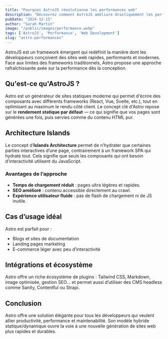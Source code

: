 ```yaml
---
title: "Pourquoi AstroJS révolutionne les performances web"
description: "Découvrez comment AstroJS améliore drastiquement les performances de vos sites web grâce à son architecture Islands et sa génération statique."
pubDate: "2024-12-15"
author: "Sarah Martin"
image: "/public/images/performance.webp"
tags: ['AstroJS', 'Performance', 'Web Development']
slug: "astro-performances"
---
```



AstroJS est un framework émergent qui redéfinit la manière dont les développeurs conçoivent des sites web rapides, performants et modernes. Face aux limites des frameworks traditionnels, Astro propose une approche rafraîchissante axée sur la performance dès la conception.

## Qu'est-ce qu'AstroJS ?

Astro est un générateur de sites statiques moderne qui permet d'écrire des composants avec différents frameworks (React, Vue, Svelte, etc.), tout en optimisant au maximum le rendu côté client. Le concept clé d'Astro repose sur le **rendement statique par défaut** — ce qui signifie que vos pages sont générées une fois, puis servies comme du contenu HTML pur.

## Architecture Islands

Le concept d’**Islands Architecture** permet de n’hydrater que certaines parties interactives d’une page, contrairement à un framework SPA qui hydrate tout. Cela signifie que seuls les composants qui ont besoin d’interactivité utilisent du JavaScript.

### Avantages de l’approche

- **Temps de chargement réduit** : pages ultra légères et rapides.
- **SEO amélioré** : contenu accessible directement au crawl.
- **Expérience utilisateur fluide** : pas de flash de chargement ni de JS inutile.

## Cas d’usage idéal

Astro est parfait pour :
- Blogs et sites de documentation
- Landing pages marketing
- E-commerce léger avec peu d’interactivité

## Intégrations et écosystème

Astro offre un riche écosystème de plugins : Tailwind CSS, Markdown, image optimisée, gestion SEO… et permet aussi d’utiliser des CMS headless comme Sanity, Contentful ou Strapi.

## Conclusion

Astro offre une solution élégante pour tous les développeurs qui veulent allier productivité, performance et maintenabilité. Son modèle hybride statique/dynamique ouvre la voie à une nouvelle génération de sites web plus rapides et durables.